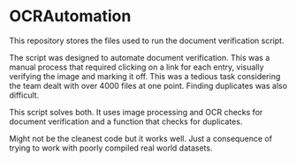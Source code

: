 # OCRAutomation
This repository stores the files used to run the document verification script.

The script was designed to automate document verification. This was a manual process that required clicking on a link for each entry, visually verifying the image and marking it off.
This was a tedious task considering the team dealt with over 4000 files at one point. Finding duplicates was also difficult.

This script solves both. It uses image processing and OCR checks for document verification and a function that checks for duplicates.

Might not be the cleanest code but it works well. Just a consequence of trying to work with poorly compiled real world datasets.
